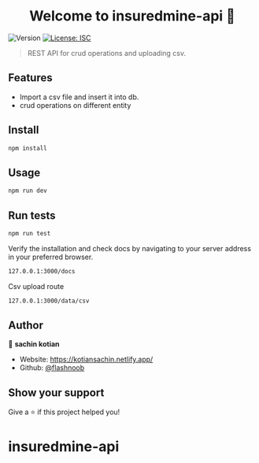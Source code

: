 <h1 align="center">Welcome to insuredmine-api 👋</h1>
<p>
  <img alt="Version" src="https://img.shields.io/badge/version-1.0.0-blue.svg?cacheSeconds=2592000" />
  <a href="#" target="_blank">
    <img alt="License: ISC" src="https://img.shields.io/badge/License-ISC-yellow.svg" />
  </a>
</p>

> REST API for crud operations and uploading csv.

## Features

- Import a csv file and insert it into db.
- crud operations on different entity

## Install

```sh
npm install
```

## Usage

```sh
npm run dev
```

## Run tests

```sh
npm run test
```
Verify the installation and check docs by navigating to your server address in
your preferred browser.
```sh
127.0.0.1:3000/docs
```
Csv upload route 
```sh
127.0.0.1:3000/data/csv
```
## Author

👤 **sachin kotian**

* Website: https://kotiansachin.netlify.app/
* Github: [@flashnoob](https://github.com/flashnoob)

## Show your support

Give a ⭐️ if this project helped you!

# insuredmine-api
